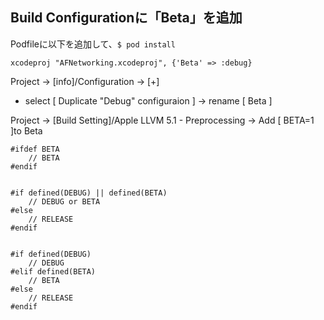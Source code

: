## Build Configurationに「Beta」を追加

Podfileに以下を追加して、`$ pod install`
```
xcodeproj "AFNetworking.xcodeproj", {'Beta' => :debug}
```


Project -> [info]/Configuration -> [+]
* select [ Duplicate "Debug" configuraion ] -> rename [ Beta ]

Project -> [Build Setting]/Apple LLVM 5.1 - Preprocessing -> Add [ BETA=1 ]to Beta

```
#ifdef BETA
    // BETA
#endif


#if defined(DEBUG) || defined(BETA)
	// DEBUG or BETA
#else
	// RELEASE
#endif


#if defined(DEBUG)
	// DEBUG
#elif defined(BETA)
	// BETA
#else
	// RELEASE
#endif
```